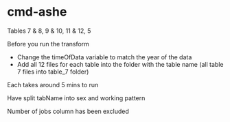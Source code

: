 # cmd-ashe 

Tables 7 & 8, 9 & 10, 11 & 12, 5

Before you run the transform
- Change the timeOfData variable to match the year of the data
- Add all 12 files for each table into the folder with the table name (all table 7 files into table_7 folder)

Each takes around 5 mins to run

Have split tabName into sex and working pattern

Number of jobs column has been excluded
